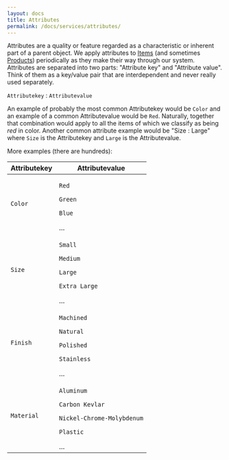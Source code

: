 ```yaml
---
layout: docs
title: Attributes
permalink: /docs/services/attributes/
---
```


[Items]: /
[Products]: /docs/products/intro/

Attributes are a quality or feature regarded as a characteristic or inherent part of a parent object. We apply attributes to [Items][Items] (and sometimes [Products][Products]) 
periodically as they make their way through our system. Attributes are separated into two parts: "Attribute key" and "Attribute value". Think of them as a key/value pair that are 
interdependent and never really used separately.

<p class="align-center">
    <code class="flag">Attributekey</code> : <code class="option">Attributevalue</code>
</p>

An example of probably the most common Attributekey would be <code class="flag">Color</code> and an example of a common Attributevalue would be <code class="option">Red</code>. Naturally, together that combination would apply to all the items of which we classify as being <em>red</em> in color. Another common attribute example would be "Size : Large" where <code class="flag">Size</code> is the Attributekey and <code class="option">Large</code> is the Attributevalue.

More examples (there are hundreds):

<table>
    <thead>
        <tr>
            <th><span class="flag">Attributekey</span></th>
            <th><span class="option">Attributevalue</span></th>
        </tr>
    </thead>
    <tbody>
        <tr>
            <td>
                <p><code class="flag">Color</code></p>
            </td>
            <td>
                <p><code class="option">Red</code></p>
                <p><code class="option">Green</code></p>
                <p><code class="option">Blue</code></p>
                ...
            </td>
        </tr>
        <tr>
            <td>
                <p><code class="flag">Size</code></p>
            </td>
            <td>
                <p><code class="option">Small</code></p>
                <p><code class="option">Medium</code></p>
                <p><code class="option">Large</code></p>
                <p><code class="option">Extra Large</code></p>
                ...
            </td>
        </tr>
        <tr>
            <td>
                <p><code class="flag">Finish</code></p>
            </td>
            <td>
                <p><code class="option">Machined</code></p>
                <p><code class="option">Natural</code></p>
                <p><code class="option">Polished</code></p>
                <p><code class="option">Stainless</code></p>
                ...
            </td>
        </tr>
        <tr>
            <td>
                <p><code class="flag">Material</code></p>
            </td>
            <td>
                <p><code class="option">Aluminum</code></p>
                <p><code class="option">Carbon Kevlar</code></p>
                <p><code class="option">Nickel-Chrome-Molybdenum</code></p>
                <p><code class="option">Plastic</code></p>
                ...
            </td>
        </tr>
    </tbody>
</table>
